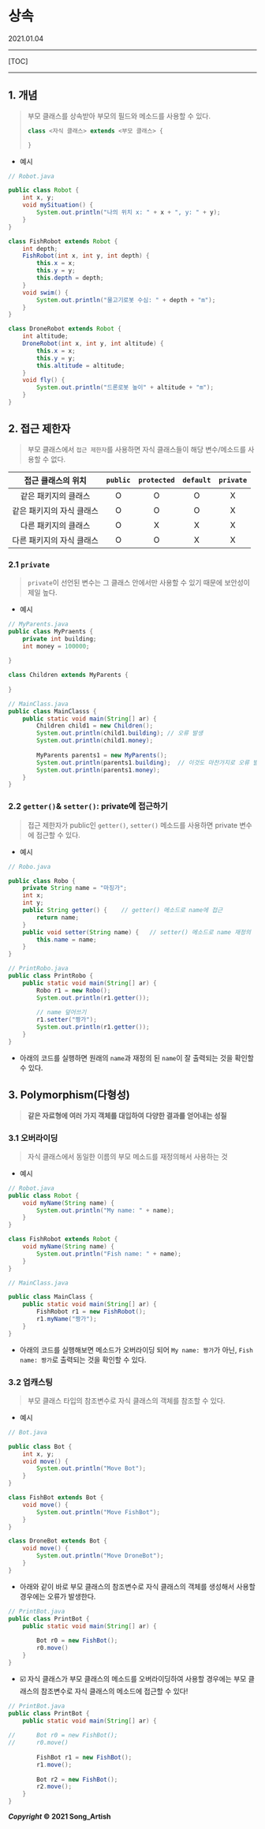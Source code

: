 

# 상속

2021.01.04

---

[TOC]

---



## 1. 개념

> 부모 클래스를 상속받아 부모의 필드와 메소드를 사용할 수 있다.
>
> ```java
> class <자식 클래스> extends <부모 클래스> {
> 
> }
> ```

- 예시

```java
// Robot.java

public class Robot {
	int x, y;
	void mySituation() {
		System.out.println("나의 위치 x: " + x + ", y: " + y);
	}
}

class FishRobot extends Robot {
	int depth;
	FishRobot(int x, int y, int depth) {
		this.x = x;
		this.y = y;
		this.depth = depth;
	}
	void swim() {
		System.out.println("물고기로봇 수심: " + depth + "m");
	}
}

class DroneRobot extends Robot {
	int altitude;
	DroneRobot(int x, int y, int altitude) {
		this.x = x;
		this.y = y;
		this.altitude = altitude;
	}
	void fly() {
		System.out.println("드론로봇 높이" + altitude + "m");
	}
}
```



## 2. 접근 제한자

> 부모 클래스에서 `접근 제한자`를 사용하면 자식 클래스들이 해당 변수/메소드를 사용할 수 없다.

|    접근 클래스의 위치     | `public` | `protected` | `default` | `private` |
| :-----------------------: | :------: | :---------: | :-------: | :-------: |
|   같은 패키지의 클래스    |    O     |      O      |     O     |     X     |
| 같은 패키지의 자식 클래스 |    O     |      O      |     O     |     X     |
|   다른 패키지의 클래스    |    O     |      X      |     X     |     X     |
| 다른 패키지의 자식 클래스 |    O     |      O      |     X     |     X     |



### 2.1 `private`

> `private`이 선언된 변수는 그 클래스 안에서만 사용할 수 있기 때문에 보안성이 제일 높다.

- 예시

```java
// MyParents.java
public class MyPraents {
    private int building;
    int money = 100000;
  
}

class Children extends MyParents {
    
}
```

```java
// MainClass.java
public class MainClasss {
    public static void main(String[] ar) {
        Children child1 = new Children();
        System.out.println(child1.building); // 오류 발생
        System.out.println(child1.money);
        
        MyParents parents1 = new MyParents();
        System.out.println(parents1.building);	// 이것도 마찬가지로 오류 발생
        System.out.println(parents1.money);
    }
}
```



### 2.2 `getter()`& `setter()`: private에 접근하기

> 접근 제한자가 public인 `getter()`, `setter()` 메소드를 사용하면 private 변수에 접근할 수 있다.

- 예시

```java
// Robo.java

public class Robo {
	private String name = "마징가";
	int x;
	int y;
	public String getter() {	// getter() 메소드로 name에 접근
		return name;
	}
	public void setter(String name) {	// setter() 메소드로 name 재정의
		this.name = name;
	}
}
```

```java
// PrintRobo.java
public class PrintRobo {
	public static void main(String[] ar) {
		Robo r1 = new Robo();
		System.out.println(r1.getter());
		
		// name 덮어쓰기
		r1.setter("짱가");
		System.out.println(r1.getter());
	}
}
```

- 아래의 코드를 실행하면 원래의 `name`과 재정의 된 `name`이 잘 출력되는 것을 확인할 수 있다.



## 3. Polymorphism(다형성)

> **같은 자료형에 여러 가지 객체를 대입하여 다양한 결과를 얻어내는 성질**

### 3.1 오버라이딩

> 자식 클래스에서 동일한 이름의 부모 메소드를 재정의해서 사용하는 것

- 예시

```java
// Robot.java
public class Robot {
    void myName(String name) {
        System.out.println("My name: " + name);
    }
}

class FishRobot extends Robot {
    void myName(String name) {
        System.out.println("Fish name: " + name);
    }
}
```

```java
// MainClass.java

public class MainClass {
    public static void main(String[] ar) {
        FishRobot r1 = new FishRobot();
        r1.myName("짱가");
    }
}
```

- 아래의 코드를 실행해보면 메소드가 오버라이딩 되어 `My name: 짱가`가 아닌, `Fish name: 짱가`로 출력되는 것을 확인할 수 있다.



### 3.2 업캐스팅

> 부모 클래스 타입의 참조변수로 자식 클래스의 객체를 참조할 수 있다.

- 예시

```java
// Bot.java

public class Bot {
	int x, y;
	void move() {
		System.out.println("Move Bot");
	}
}

class FishBot extends Bot {
	void move() {
		System.out.println("Move FishBot");
	}
}

class DroneBot extends Bot {
	void move() {
		System.out.println("Move DroneBot");
	}
}
```

- 아래와 같이 바로 부모 클래스의 참조변수로 자식 클래스의 객체를 생성해서 사용할 경우에는 오류가 발생한다.

```java
// PrintBot.java
public class PrintBot {
	public static void main(String[] ar) {
		
		Bot r0 = new FishBot();
		r0.move()
	}
}
```

- :ballot_box_with_check: 자식 클래스가 부모 클래스의 메소드를 오버라이딩하여 사용할 경우에는 부모 클래스의 참조변수로 자식 클래스의 메소드에 접근할 수 있다!

```java
// PrintBot.java
public class PrintBot {
	public static void main(String[] ar) {
		
//		Bot r0 = new FishBot();
//		r0.move()
		
		FishBot r1 = new FishBot();
		r1.move();
		
		Bot r2 = new FishBot();
		r2.move();
	}
}
```



***Copyright* © 2021 Song_Artish**